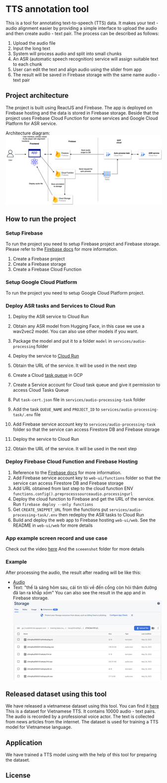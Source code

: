 # TTS annotation tool
This is a tool for annotating text-to-speech (TTS) data.
It makes your text - audio alignment easier by providing a simple interface to upload the audio and then create audio - text pair.
The process can be described as follows:
1. Upload the audio file
2. Input the long text
3. System will process audio and split into small chunks
4. An ASR (automatic speech recognition) service will assign suitable text to each chunk
5. User can edit the text and align audio using the slider from app
6. The result will be saved in Firebase storage with the same name audio - text pair


## Project architecture
The project is built using ReactJS and Firebase. The app is deployed on Firebase hosting and the data is stored in Firebase storage.
Beside that the project uses Firebase Cloud Function for some services and Google Cloud Platform for ASR service.

Architecture diagram:
![Architecture diagram](Architecture_diagram.png)

## How to run the project
### Setup Firebase
To run the project you need to setup Firebase project and Firebase storage. 
Please refer to the [Firebase docs](https://firebase.google.com/docs?authuser=0&hl=en) for more information.

1. Create a Firebase project
2. Create a Firebase storage
3. Create a Firebase Cloud Function

### Setup Google Cloud Platform
To run the project you need to setup Google Cloud Platform project.

### Deploy ASR tasks and Services to Cloud Run
1. Deploy the ASR service to Cloud Run 
2. Obtain any ASR model from Hugging Face, in this case we use a wav2vec2 model. You can also use other models if you want.
3. Package the model and put it to a folder `model` in `services/audio-processing` folder
4. Deploy the service to [Cloud Run](https://cloud.google.com/run/docs/quickstarts/build-and-deploy/deploy-python-service)
5. Obtain the URL of the service. It will be used in the next step

6. Create a Cloud [task queue](https://cloud.google.com/tasks/docs/creating-queues) in GCP
7. Create a Service account for Cloud task queue and give it permission to access Cloud Tasks Queue
8. Put `task-cert.json` file in `services/audio-processing-task` folder
9. Add the task `QUEUE_NAME` and `PROJECT_ID` to `services/audio-processing-task/.env` file
10. Add Firebase service account key to `services/audio-processing-task` folder so that the service can access Firestore DB and Firebase storage
11. Deploy the service to Cloud Run
12. Obtain the URL of the service. It will be used in the next step

### Deploy Firebase Cloud Function and Firebase Hosting
1. Reference to the [Firebase docs](https://firebase.google.com/docs?authuser=0&hl=en) for more information.
2. Add Firebase service account key to `web-ui/functions` folder so that the service can access Firestore DB and Firebase storage
3. Add URL obtained from last step to the cloud function ENV `functions.config().preprocesssourceaudio.processingurl`
4. Deploy the cloud function to Firebase and get the URL of the service. Run `firebase deploy --only functions`
5. Get `CREATE_SNIPPET_URL` from the functions put `services/audio-processing-task/.env` then redeploy the ASR tasks to Cloud Run 
6. Build and deploy the web app to Firebase hosting `web-ui/web`. See the README in `web-ui/web` for more details

### App example screen record and use case
Check out the video [here](https://drive.google.com/file/d/1w60td0FO5AnC88cc0maUydnsw5q3zWL0/view)
And the `sceeenshot` folder for more details


### Example
After processing the audio, the result after reading will be like this:
- [Audio](https://drive.google.com/file/d/1w60td0FO5AnC88cc0maUydnsw5q3zWL0/view)
- Text: "thế là sáng hôm sau, cái tin tôi về đến cổng còn hỏi thăm đường đã lan ra khắp xóm"
You can also see the result in the app and in Firebase storage.
![Storage Screenshot](screenshot/Cloud_storage.png)

## Released dataset using this tool
We have released a vietnamese dataset using this tool. You can find it [here](https://github.com/CodeLinkIO/vietnamese-voice-dataset)
This is a dataset for Vietnamese TTS. It contains 10000 audio - text pairs. 
The audio is recorded by a professional voice actor. The text is collected from news articles from the internet. 
The dataset is used for training a TTS model for Vietnamese language.

## Application
We have trained a TTS model using with the help of this tool for preparing the dataset.


## License